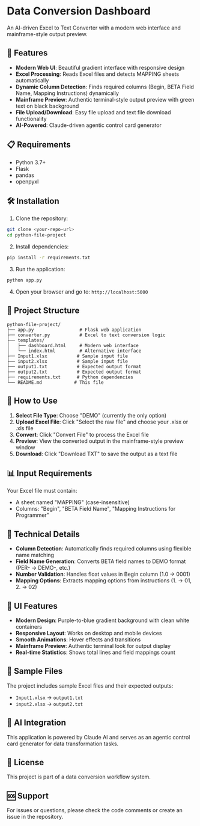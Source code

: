 # Data Conversion Dashboard

An AI-driven Excel to Text Converter with a modern web interface and mainframe-style output preview.

## 🚀 Features

- **Modern Web UI**: Beautiful gradient interface with responsive design
- **Excel Processing**: Reads Excel files and detects MAPPING sheets automatically
- **Dynamic Column Detection**: Finds required columns (Begin, BETA Field Name, Mapping Instructions) dynamically
- **Mainframe Preview**: Authentic terminal-style output preview with green text on black background
- **File Upload/Download**: Easy file upload and text file download functionality
- **AI-Powered**: Claude-driven agentic control card generator

## 📋 Requirements

- Python 3.7+
- Flask
- pandas
- openpyxl

## 🛠️ Installation

1. Clone the repository:
```bash
git clone <your-repo-url>
cd python-file-project
```

2. Install dependencies:
```bash
pip install -r requirements.txt
```

3. Run the application:
```bash
python app.py
```

4. Open your browser and go to: `http://localhost:5000`

## 📁 Project Structure

```
python-file-project/
├── app.py                 # Flask web application
├── converter.py           # Excel to text conversion logic
├── templates/
│   ├── dashboard.html     # Modern web interface
│   └── index.html         # Alternative interface
├── Input1.xlsx           # Sample input file
├── input2.xlsx           # Sample input file
├── output1.txt           # Expected output format
├── output2.txt           # Expected output format
├── requirements.txt      # Python dependencies
└── README.md            # This file
```

## 🎯 How to Use

1. **Select File Type**: Choose "DEMO" (currently the only option)
2. **Upload Excel File**: Click "Select the raw file" and choose your .xlsx or .xls file
3. **Convert**: Click "Convert File" to process the Excel file
4. **Preview**: View the converted output in the mainframe-style preview window
5. **Download**: Click "Download TXT" to save the output as a text file

## 📊 Input Requirements

Your Excel file must contain:
- A sheet named "MAPPING" (case-insensitive)
- Columns: "Begin", "BETA Field Name", "Mapping Instructions for Programmer"

## 🔧 Technical Details

- **Column Detection**: Automatically finds required columns using flexible name matching
- **Field Name Generation**: Converts BETA field names to DEMO format (PER- → DEMO-, etc.)
- **Number Validation**: Handles float values in Begin column (1.0 → 0001)
- **Mapping Options**: Extracts mapping options from instructions (1. → 01, 2. → 02)

## 🎨 UI Features

- **Modern Design**: Purple-to-blue gradient background with clean white containers
- **Responsive Layout**: Works on desktop and mobile devices
- **Smooth Animations**: Hover effects and transitions
- **Mainframe Preview**: Authentic terminal look for output display
- **Real-time Statistics**: Shows total lines and field mappings count

## 📝 Sample Files

The project includes sample Excel files and their expected outputs:
- `Input1.xlsx` → `output1.txt`
- `input2.xlsx` → `output2.txt`

## 🤖 AI Integration

This application is powered by Claude AI and serves as an agentic control card generator for data transformation tasks.

## 📄 License

This project is part of a data conversion workflow system.

## 🆘 Support

For issues or questions, please check the code comments or create an issue in the repository.